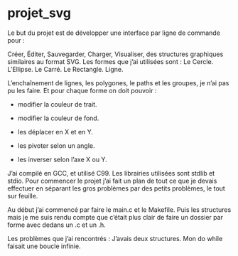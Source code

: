 # projet_svg

Le but du projet est de développer une interface par ligne de commande pour :

Créer, Éditer, Sauvegarder, Charger, Visualiser, des structures graphiques similaires au format SVG.
Les formes que j’ai utilisées sont :
Le Cercle.
L’Ellipse.
Le Carré.
Le Rectangle.
Ligne.

L’enchaînement de lignes, les polygones, le paths et les groupes, je n’ai pas pu les faire.
Et pour chaque forme on doit pouvoir :

- modifier la couleur de trait.

- modifier la couleur de fond.

- les déplacer en X et en Y.

- les pivoter selon un angle.

- les inverser selon l’axe X ou Y.

J’ai compilé en GCC, et utilisé C99.
Les librairies utilisées sont stdlib et stdio.
Pour commencer le projet j’ai fait un plan de tout ce que je devais effectuer en séparant les gros problèmes par des petits problèmes, le tout sur feuille.

Au début j’ai commencé par faire le main.c et le Makefile.
Puis les structures mais je me suis rendu compte que c’était plus clair de faire
un dossier par forme avec dedans un .c et un .h.

Les problèmes que j’ai rencontrés :
J’avais deux structures.
Mon do while faisait une boucle infinie.



